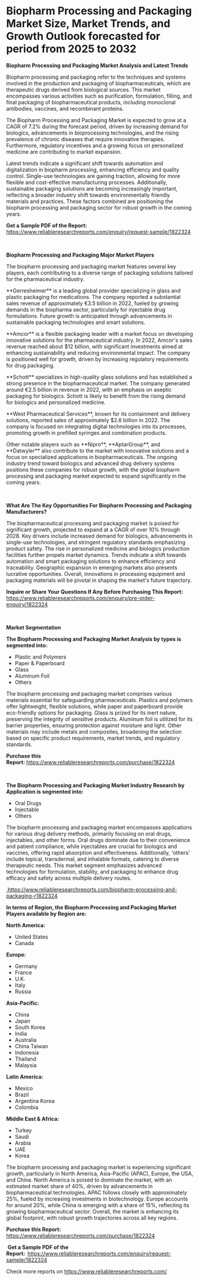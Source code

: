 <p><h1>Biopharm Processing and Packaging Market Size, Market Trends, and Growth Outlook forecasted for period from 2025 to 2032</h1></p><p><strong>Biopharm Processing and Packaging Market Analysis and Latest Trends</strong></p>
<p><p>Biopharm processing and packaging refer to the techniques and systems involved in the production and packaging of biopharmaceuticals, which are therapeutic drugs derived from biological sources. This market encompasses various activities such as purification, formulation, filling, and final packaging of biopharmaceutical products, including monoclonal antibodies, vaccines, and recombinant proteins. </p><p>The Biopharm Processing and Packaging Market is expected to grow at a CAGR of 7.2% during the forecast period, driven by increasing demand for biologics, advancements in bioprocessing technologies, and the rising prevalence of chronic diseases that require innovative therapies. Furthermore, regulatory incentives and a growing focus on personalized medicine are contributing to market expansion. </p><p>Latest trends indicate a significant shift towards automation and digitalization in biopharm processing, enhancing efficiency and quality control. Single-use technologies are gaining traction, allowing for more flexible and cost-effective manufacturing processes. Additionally, sustainable packaging solutions are becoming increasingly important, reflecting a broader industry shift towards environmentally friendly materials and practices. These factors combined are positioning the biopharm processing and packaging sector for robust growth in the coming years.</p></p>
<p><strong>Get a Sample PDF of the Report:&nbsp;</strong> <a href="https://www.reliableresearchreports.com/enquiry/request-sample/1822324?utm_campaign=2216&utm_medium=2&utm_source=Github&utm_content=ia&utm_term=08032025&utm_id=biopharm-processing-and-packaging">https://www.reliableresearchreports.com/enquiry/request-sample/1822324</a></p>
<p>&nbsp;</p>
<p><strong>Biopharm Processing and Packaging Major Market Players</strong></p>
<p><p>The biopharm processing and packaging market features several key players, each contributing to a diverse range of packaging solutions tailored for the pharmaceutical industry. </p><p>**Gerresheimer** is a leading global provider specializing in glass and plastic packaging for medications. The company reported a substantial sales revenue of approximately €3.5 billion in 2022, fueled by growing demands in the biopharma sector, particularly for injectable drug formulations. Future growth is anticipated through advancements in sustainable packaging technologies and smart solutions.</p><p>**Amcor** is a flexible packaging leader with a market focus on developing innovative solutions for the pharmaceutical industry. In 2022, Amcor's sales revenue reached about $12 billion, with significant investments aimed at enhancing sustainability and reducing environmental impact. The company is positioned well for growth, driven by increasing regulatory requirements for drug packaging.</p><p>**Schott** specializes in high-quality glass solutions and has established a strong presence in the biopharmaceutical market. The company generated around €2.5 billion in revenue in 2022, with an emphasis on aseptic packaging for biologics. Schott is likely to benefit from the rising demand for biologics and personalized medicine.</p><p>**West Pharmaceutical Services**, known for its containment and delivery solutions, reported sales of approximately $2.6 billion in 2022. The company is focused on integrating digital technologies into its processes, promoting growth in prefilled syringes and combination products.</p><p>Other notable players such as **Nipro**, **AptarGroup**, and **Datwyler** also contribute to the market with innovative solutions and a focus on specialized applications in biopharmaceuticals. The ongoing industry trend toward biologics and advanced drug delivery systems positions these companies for robust growth, with the global biopharm processing and packaging market expected to expand significantly in the coming years.</p></p>
<p>&nbsp;</p>
<p><strong>What Are The Key Opportunities For Biopharm Processing and Packaging Manufacturers?</strong></p>
<p><p>The biopharmaceutical processing and packaging market is poised for significant growth, projected to expand at a CAGR of over 10% through 2028. Key drivers include increased demand for biologics, advancements in single-use technologies, and stringent regulatory standards emphasizing product safety. The rise in personalized medicine and biologics production facilities further propels market dynamics. Trends indicate a shift towards automation and smart packaging solutions to enhance efficiency and traceability. Geographic expansion in emerging markets also presents lucrative opportunities. Overall, innovations in processing equipment and packaging materials will be pivotal in shaping the market's future trajectory.</p></p>
<p><strong>Inquire or Share Your Questions If Any Before Purchasing This Report:</strong> <a href="https://www.reliableresearchreports.com/enquiry/pre-order-enquiry/1822324?utm_campaign=2216&utm_medium=2&utm_source=Github&utm_content=ia&utm_term=08032025&utm_id=biopharm-processing-and-packaging">https://www.reliableresearchreports.com/enquiry/pre-order-enquiry/1822324</a></p>
<p>&nbsp;</p>
<p><strong>Market Segmentation</strong></p>
<p><strong>The Biopharm Processing and Packaging Market Analysis by types is segmented into:</strong></p>
<p><ul><li>Plastic and Polymers</li><li>Paper & Paperboard</li><li>Glass</li><li>Aluminum Foil</li><li>Others</li></ul></p>
<p><p>The biopharm processing and packaging market comprises various materials essential for safeguarding pharmaceuticals. Plastics and polymers offer lightweight, flexible solutions, while paper and paperboard provide eco-friendly options for packaging. Glass is prized for its inert nature, preserving the integrity of sensitive products. Aluminum foil is utilized for its barrier properties, ensuring protection against moisture and light. Other materials may include metals and composites, broadening the selection based on specific product requirements, market trends, and regulatory standards.</p></p>
<p><strong>Purchase this Report:&nbsp;</strong><a href="https://www.reliableresearchreports.com/purchase/1822324?utm_campaign=2216&utm_medium=2&utm_source=Github&utm_content=ia&utm_term=08032025&utm_id=biopharm-processing-and-packaging">https://www.reliableresearchreports.com/purchase/1822324</a></p>
<p>&nbsp;</p>
<p><strong>The Biopharm Processing and Packaging Market Industry Research by Application is segmented into:</strong></p>
<p><ul><li>Oral Drugs</li><li>Injectable</li><li>Others</li></ul></p>
<p><p>The biopharm processing and packaging market encompasses applications for various drug delivery methods, primarily focusing on oral drugs, injectables, and other forms. Oral drugs dominate due to their convenience and patient compliance, while injectables are crucial for biologics and vaccines, offering rapid absorption and effectiveness. Additionally, 'others' include topical, transdermal, and inhalable formats, catering to diverse therapeutic needs. This market segment emphasizes advanced technologies for formulation, stability, and packaging to enhance drug efficacy and safety across multiple delivery routes.</p></p>
<p><a href="https://www.reliableresearchreports.com/biopharm-processing-and-packaging-r1822324?utm_campaign=2216&utm_medium=2&utm_source=Github&utm_content=ia&utm_term=08032025&utm_id=biopharm-processing-and-packaging">&nbsp;https://www.reliableresearchreports.com/biopharm-processing-and-packaging-r1822324</a></p>
<p><strong>In terms of Region, the Biopharm Processing and Packaging Market Players available by Region are:</strong></p>
<p>
    <p> <strong> North America: </strong>
        <ul>
            <li>United States</li>
            <li>Canada</li>
        </ul>
        </p> 
    <p> <strong> Europe: </strong>
        <ul>
            <li>Germany</li>
            <li>France</li>
            <li>U.K.</li>
            <li>Italy</li>
            <li>Russia</li>
        </ul>
        </p> 
    <p> <strong> Asia-Pacific: </strong>
        <ul>
            <li>China</li>
            <li>Japan</li>
            <li>South Korea</li>
            <li>India</li>
            <li>Australia</li>
            <li>China Taiwan</li>
            <li>Indonesia</li>
            <li>Thailand</li>
            <li>Malaysia</li>
        </ul>
        </p> 
    <p> <strong> Latin America: </strong>
        <ul>
            <li>Mexico</li>
            <li>Brazil</li>
            <li>Argentina Korea</li>
            <li>Colombia</li>
        </ul>
        </p> 
    <p> <strong> Middle East & Africa: </strong>
        <ul>
            <li>Turkey</li>
            <li>Saudi</li>
            <li>Arabia</li>
            <li>UAE</li>
            <li>Korea</li>
        </ul>
    </p>
    </p>
<p><p>The biopharm processing and packaging market is experiencing significant growth, particularly in North America, Asia-Pacific (APAC), Europe, the USA, and China. North America is poised to dominate the market, with an estimated market share of 40%, driven by advancements in biopharmaceutical technologies. APAC follows closely with approximately 25%, fueled by increasing investments in biotechnology. Europe accounts for around 20%, while China is emerging with a share of 15%, reflecting its growing biopharmaceutical sector. Overall, the market is enhancing its global footprint, with robust growth trajectories across all key regions.</p></p>
<p><strong>Purchase this Report: </strong><a href="https://www.reliableresearchreports.com/purchase/1822324?utm_campaign=2216&utm_medium=2&utm_source=Github&utm_content=ia&utm_term=08032025&utm_id=biopharm-processing-and-packaging">https://www.reliableresearchreports.com/purchase/1822324</a></p>
<p>&nbsp;<strong>Get a Sample PDF of the Report:&nbsp;&nbsp;</strong><a href="https://www.reliableresearchreports.com/enquiry/request-sample/1822324?utm_campaign=2216&utm_medium=2&utm_source=Github&utm_content=ia&utm_term=08032025&utm_id=biopharm-processing-and-packaging">https://www.reliableresearchreports.com/enquiry/request-sample/1822324</a></p>
<p><strong></strong></p>
<p>Check more reports on <a href="https://www.reliableresearchreports.com/?utm_campaign=2216&utm_medium=2&utm_source=Github&utm_content=ia&utm_term=08032025&utm_id=biopharm-processing-and-packaging">https://www.reliableresearchreports.com/</a></p>